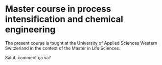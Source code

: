 # Master course in process intensification and chemical engineering

The present course is tought at the University of Applied Sciences Western Switzerland in the context of the Master in Life Sciences.

Salut, comment ça va?
